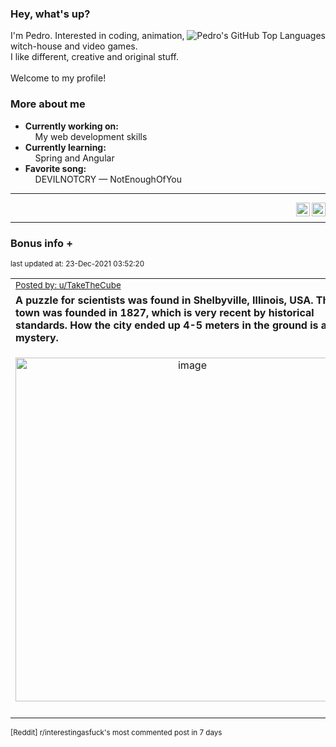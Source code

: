 ### Hey, what's up?
<img align="right" alt="Pedro's GitHub Top Languages" src="https://github-readme-stats.vercel.app/api/top-langs/?username=PedrosUsername&exclude_repo=HW2&layout=compact" />

I'm Pedro. Interested in coding, animation, witch-house and video games.<br>
I like different, creative and original stuff.<br><br>
Welcome to my profile!

### More about me
- **Currently working on:**  
&nbsp;&nbsp;&nbsp;&nbsp;My web development skills
- **Currently learning:**  
&nbsp;&nbsp;&nbsp;&nbsp;Spring and Angular
- **Favorite song:**  
&nbsp;&nbsp;&nbsp;&nbsp;DEVILNOTCRY — NotEnoughOfYou
___
[<img align="right" alt="LinkedIn" width="22px" src="https://cdn.jsdelivr.net/npm/simple-icons@v3/icons/linkedin.svg" />][linkedin]
&nbsp;&nbsp;
[<img align="right" alt="Email" width="22px" src="https://cdn.jsdelivr.net/npm/simple-icons@v3/icons/gmail.svg" />][gmail]
___

### Bonus info +

<p align="left"><sub>last updated at: 23-Dec-2021 03:52:20</sub></p>

|   |
| --- |
| <sub>[Posted by: u/TakeTheCube][source]</sub> |
| **A puzzle for scientists was found in Shelbyville, Illinois, USA. The town was founded in 1827, which is very recent by historical standards. How the city ended up 4-5 meters in the ground is a mystery.** | 
|<p align="center"> <img alt="image" src="https://i.redd.it/33l8suaen3681.jpg" width="550" /> </p>|
|   |

<sub>[Reddit] r/interestingasfuck's most commented post in 7 days</sub>  
  



  
  
  
[linkedin]: https://linkedin.com/in/pedro-h-r-gomes-8a487b14a/
[gmail]: mailto:pilique11@gmail.com
[source]: https://www.reddit.com/r/interestingasfuck/comments/rigr2r/a_puzzle_for_scientists_was_found_in_shelbyville/
[PushshiftAPI]: https://github.com/pushshift/api